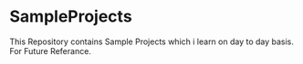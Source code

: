# SampleProjects
This Repository contains Sample Projects which i learn on day to day basis.
For Future Referance.
